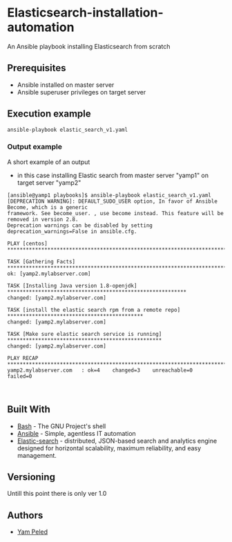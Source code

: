 # Elasticsearch-installation-automation
An Ansible playbook installing Elasticsearch from scratch
## Prerequisites

- Ansible installed on master server
- Ansible superuser privileges on target server

## Execution example

```
ansible-playbook elastic_search_v1.yaml 
```

### Output example

A short example of an output
- in this case installing Elastic search from master server "yamp1" on target server "yamp2"

```
[ansible@yamp1 playbooks]$ ansible-playbook elastic_search_v1.yaml 
[DEPRECATION WARNING]: DEFAULT_SUDO_USER option, In favor of Ansible Become, which is a generic 
framework. See become_user. , use become instead. This feature will be removed in version 2.8. 
Deprecation warnings can be disabled by setting deprecation_warnings=False in ansible.cfg.

PLAY [centos] ***************************************************************************************

TASK [Gathering Facts] ******************************************************************************
ok: [yamp2.mylabserver.com]

TASK [Installing Java version 1.8-openjdk] **********************************************************
changed: [yamp2.mylabserver.com]

TASK [install the elastic search rpm from a remote repo] ********************************************
changed: [yamp2.mylabserver.com]

TASK [Make sure elastic search service is running] **************************************************
changed: [yamp2.mylabserver.com]

PLAY RECAP ******************************************************************************************
yamp2.mylabserver.com   : ok=4    changed=3    unreachable=0    failed=0   



```

## Built With

* [Bash](https://www.gnu.org/software/bash/) - The GNU Project's shell
* [Ansible](https://www.ansible.com/) - Simple, agentless IT automation
* [Elastic-search](https://www.elastic.co/) -  distributed, JSON-based search and analytics engine designed for horizontal scalability, maximum reliability, and easy management.
## Versioning

Untill this point there is only ver 1.0

## Authors

* [Yam Peled](https://github.com/yampeled1)
